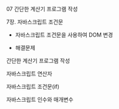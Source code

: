 07 간단한 계산기 프로그램 작성

7장. 자바스크립트 조건문

- 자바스크립트 조건문을 사용하여 DOM 변경

- 해결문제

 간단한 계산기 프로그램 작성

자바스크립트 연산자

자바스크립트 조건문(if)

자바스크립트 인수와 매개변수 


